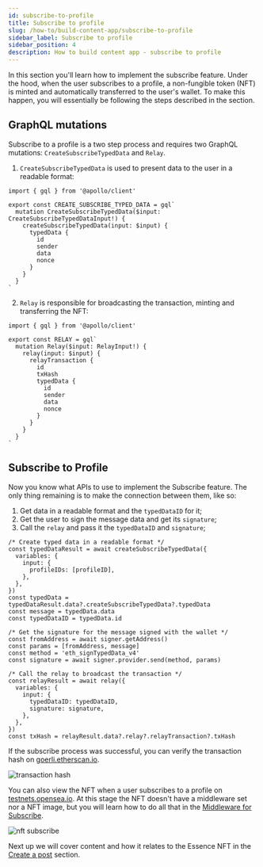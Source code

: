```yaml
---
id: subscribe-to-profile
title: Subscribe to profile
slug: /how-to/build-content-app/subscribe-to-profile
sidebar_label: Subscribe to profile
sidebar_position: 4
description: How to build content app - subscribe to profile
---
```


In this section you'll learn how to implement the subscribe feature. Under the hood, when the user subscribes to a profile, a non-fungible token (NFT) is minted and automatically transferred to the user's wallet.
To make this happen, you will essentially be following the steps described in the section.

## GraphQL mutations

Subscribe to a profile is a two step process and requires two GraphQL mutations: `CreateSubscribeTypedData` and `Relay`.

1. `CreateSubscribeTypedData` is used to present data to the user in a readable format:

```tsx title="graphql/CreateSubscribeTypedData.ts"
import { gql } from '@apollo/client'

export const CREATE_SUBSCRIBE_TYPED_DATA = gql`
  mutation CreateSubscribeTypedData($input: CreateSubscribeTypedDataInput!) {
    createSubscribeTypedData(input: $input) {
      typedData {
        id
        sender
        data
        nonce
      }
    }
  }
`
```

2. `Relay` is responsible for broadcasting the transaction, minting and transferring the NFT:

```tsx title="graphql/Relay.ts"
import { gql } from '@apollo/client'

export const RELAY = gql`
  mutation Relay($input: RelayInput!) {
    relay(input: $input) {
      relayTransaction {
        id
        txHash
        typedData {
          id
          sender
          data
          nonce
        }
      }
    }
  }
`
```

## Subscribe to Profile

Now you know what APIs to use to implement the Subscribe feature. The only thing remaining is to make the connection between them, like so:

1. Get data in a readable format and the `typedDataID` for it;
2. Get the user to sign the message data and get its `signature`;
3. Call the `relay` and pass it the `typedDataID` and `signature`;

```tsx title="components/SubscribeBtn.tsx"
/* Create typed data in a readable format */
const typedDataResult = await createSubscribeTypedData({
  variables: {
    input: {
      profileIDs: [profileID],
    },
  },
})
const typedData = typedDataResult.data?.createSubscribeTypedData?.typedData
const message = typedData.data
const typedDataID = typedData.id

/* Get the signature for the message signed with the wallet */
const fromAddress = await signer.getAddress()
const params = [fromAddress, message]
const method = 'eth_signTypedData_v4'
const signature = await signer.provider.send(method, params)

/* Call the relay to broadcast the transaction */
const relayResult = await relay({
  variables: {
    input: {
      typedDataID: typedDataID,
      signature: signature,
    },
  },
})
const txHash = relayResult.data?.relay?.relayTransaction?.txHash
```

If the subscribe process was successful, you can verify the transaction hash on [goerli.etherscan.io](https://goerli.etherscan.io/).

![transaction hash](/img/v2/build-content-app-subscribe-to-profile-tx.png)

You can also view the NFT when a user subscribes to a profile on [testnets.opensea.io](https://testnets.opensea.io). At this stage the NFT doesn't have a middleware set nor a NFT image, but you will learn how to do all that in the [Middleware for Subscribe](/how-to/build-content-app/middleware-for-post).

![nft subscribe](/img/v2/build-content-app-subscribe-to-profile-nft.png)

Next up we will cover content and how it relates to the Essence NFT in the [Create a post](/how-to/build-content-app/create-a-post) section.
